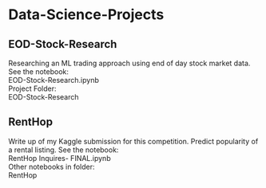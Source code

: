 # Data-Science-Projects

## EOD-Stock-Research
Researching an ML trading approach using end of day stock market data.  
See the notebook:   
EOD-Stock-Research.ipynb  
Project Folder:  
EOD-Stock-Research  

## RentHop
Write up of my Kaggle submission for this competition.  Predict popularity of a rental listing.
See the notebook:  
RentHop Inquires- FINAL.ipynb  
Other notebooks in folder:  
RentHop  

